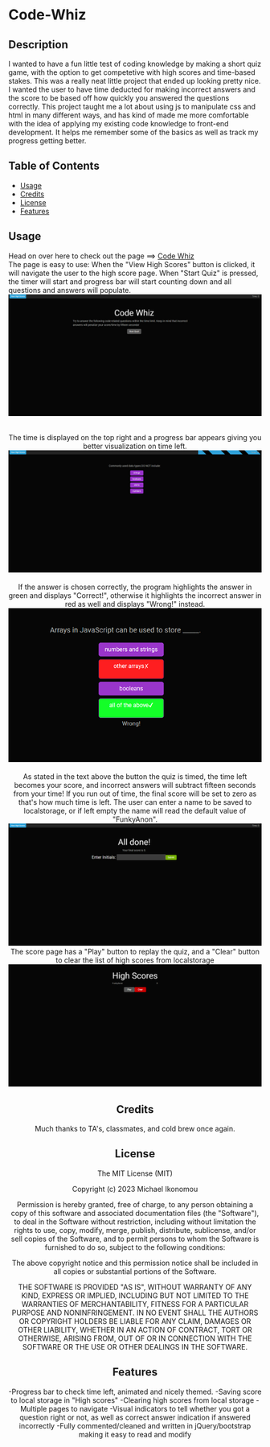 # Code-Whiz
## Description

I wanted to have a fun little test of coding knowledge by making a short quiz game, with the option to get competetive with high scores and time-based stakes. This was a really
neat little project that ended up looking pretty nice. I wanted the user to have time deducted for making incorrect answers and the score to be based off how quickly you answered
the questions correctly. This project taught me a lot about using js to manipulate css and html in many different ways, and has kind of made me more comfortable with the idea of
applying my existing code knowledge to front-end development. It helps me remember some of the basics as well as track my progress getting better.

## Table of Contents


- [Usage](#usage)
- [Credits](#credits)
- [License](#license)
- [Features](#features)


## Usage

Head on over here to check out the page ==> [Code Whiz](https://ikonicres.github.io/Code-Whiz/)    
The page is easy to use: When the "View High Scores" button is clicked, it will navigate the user to the high score page. When "Start Quiz" is pressed, the timer will start and progress bar will start counting down and all questions and answers will populate.
![Home Page](./assets/images/preview-home.png)<center>  
The time is displayed on the top right and a progress bar appears giving you better visualization on time left.
![Quiz Questions](./assets/images/preview-questions.png)<center>  
If the answer is chosen correctly, the program highlights the answer in green and displays "Correct!", otherwise it highlights the incorrect answer in red as well and displays "Wrong!" instead.  
![alt text](./assets/images/preview-incorrect.png)<center>  
As stated in the text above the button the quiz is timed, the time left becomes your score, and incorrect answers will subtract fifteen seconds from your time! 
If you run out of time, the final score will be set to zero as that's how much time is left. The user can enter a name to be saved to localstorage, or if left empty the name will read the default value of "FunkyAnon".  
![lowest score](./assets/images/preview-lowest-score.png)  
The score page has a "Play" button to replay the quiz, and a "Clear" button to clear the list of high scores from localstorage  
![High Score Page](./assets/images/preview-high-scores.png)  

## Credits

Much thanks to TA's, classmates, and cold brew once again.

## License

The MIT License (MIT)

Copyright (c) 2023 Michael Ikonomou

Permission is hereby granted, free of charge, to any person obtaining a copy of this software and associated documentation files (the "Software"), to deal in the Software without restriction, including without limitation the rights to use, copy, modify, merge, publish, distribute, sublicense, and/or sell copies of the Software, and to permit persons to whom the Software is furnished to do so, subject to the following conditions:

The above copyright notice and this permission notice shall be included in all copies or substantial portions of the Software.

THE SOFTWARE IS PROVIDED "AS IS", WITHOUT WARRANTY OF ANY KIND, EXPRESS OR IMPLIED, INCLUDING BUT NOT LIMITED TO THE WARRANTIES OF MERCHANTABILITY, FITNESS FOR A PARTICULAR PURPOSE AND NONINFRINGEMENT. IN NO EVENT SHALL THE AUTHORS OR COPYRIGHT HOLDERS BE LIABLE FOR ANY CLAIM, DAMAGES OR OTHER LIABILITY, WHETHER IN AN ACTION OF CONTRACT, TORT OR OTHERWISE, ARISING FROM, OUT OF OR IN CONNECTION WITH THE SOFTWARE OR THE USE OR OTHER DEALINGS IN THE SOFTWARE.


## Features

-Progress bar to check time left, animated and nicely themed. 
-Saving score to local storage in "High scores"
-Clearing high scores from local storage
-Multiple pages to navigate
-Visual indicators to tell whether you got a question right or not, as well as correct answer indication if answered incorrectly
-Fully commented/cleaned and written in jQuery/bootstrap making it easy to read and modify
